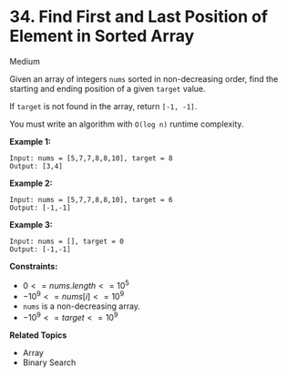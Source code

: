# 34. Find First and Last Position of Element in Sorted Array

Medium 

Given an array of integers `nums` sorted in non-decreasing order, find the starting and ending position of a given `target` value.

If `target` is not found in the array, return `[-1, -1]`.

You must write an algorithm with `O(log n)` runtime complexity.

 

**Example 1:**
```
Input: nums = [5,7,7,8,8,10], target = 8
Output: [3,4]
```
**Example 2:**
```
Input: nums = [5,7,7,8,8,10], target = 6
Output: [-1,-1]
```
**Example 3:**
```
Input: nums = [], target = 0
Output: [-1,-1]
``` 

**Constraints:**

- $0 <= nums.length <= 10^5$
- $-10^9 <= nums[i] <= 10^9$
- `nums` is a non-decreasing array.
- $-10^9 <= target <= 10^9$


**Related Topics**
- Array
- Binary Search